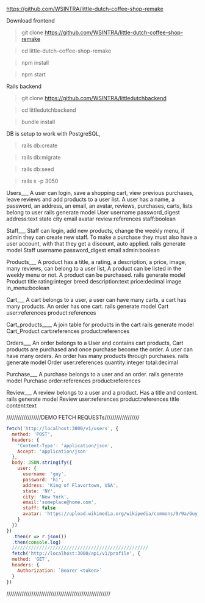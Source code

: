 https://github.com/WSINTRA/little-dutch-coffee-shop-remake

Download frontend
>git clone https://github.com/WSINTRA/little-dutch-coffee-shop-remake

>cd little-dutch-coffee-shop-remake

>npm install

>npm start

Rails backend
>git clone https://github.com/WSINTRA/littledutchbackend

>cd littledutchbackend

>bundle install

DB is setup to work with PostgreSQL,

>rails db:create

>rails db:migrate

>rails db:seed

>rails s -p 3050

Users___
A user can login, save a shopping cart, view previous purchases, leave reviews and add products to a user list.
A user has a name, a password, an address, an email, an avatar, reviews, purchases, carts, lists belong to user
rails generate model User username password_digest address:text state city email avatar review:references staff:boolean

Staff___
Staff can login, add new products, change the weekly menu, if admin they can create new staff.
To make a purchase they must also have a user account, with that they get a discount, auto applied.
rails generate model Staff username password_digest email admin:boolean

Products___
A product has a title, a rating, a description, a price, image, many reviews, can belong to a user list,
A product can be listed in the weekly menu or not. A product can be purchased. 
rails generate model Product title rating:integer breed description:text price:decimal image in_menu:boolean

Cart___
A cart belongs to a user, a user can have many carts, a cart has many products. An order has one cart. 
rails generate model Cart user:references product:references 

Cart_products____
A join table for products in the cart
rails generate model Cart_Product cart:references product:references

Orders___
An order belongs to a User and contains cart products, Cart products are purchased and once purchase become the order. A user can have many orders. An order has many products through purchases. 
rails generate model Order user:references quantity:integer total:decimal

Purchase___
A purchase belongs to a user and an order.
rails generate model Purchase order:references product:references

Review___
A review belongs to a user and a product. Has a title and content.
rails generate model Review user:references product:references title content:text


//////////////////DEMO FETCH REQUESTs//////////////////
```javascript
fetch('http://localhost:3000/v1/users', {
  method: 'POST',
  headers: {
    'Content-Type': 'application/json',
    Accept: 'application/json'
  },
  body: JSON.stringify({
    user: {
      username: 'guy',
      password: 'hi',
      address: 'King of Flavortown, USA',
      state: 'NY',
      city: 'New York',
      email:'someplace@home.com',
      staff: false
      avatar: 'https://upload.wikimedia.org/wikipedia/commons/9/9a/Guy_Fieri_at_Guantanamo_2.jpg'
    }
  })
})
  .then(r => r.json())
  .then(console.log)
  //////////////////////////////////////////////////
  fetch('http://localhost:3000/api/v1/profile', {
  method: 'GET',
  headers: {
    Authorization: `Bearer <token>`
  }
})
```
//////////////////////////////////////////////////////

